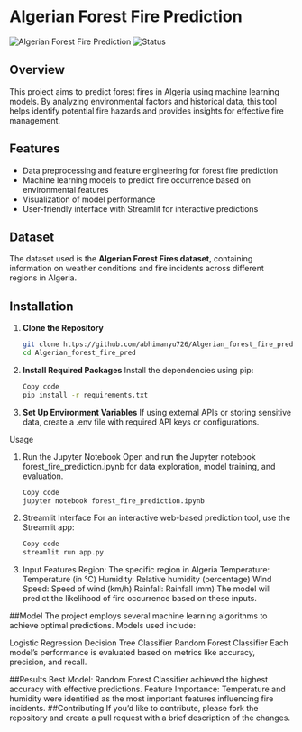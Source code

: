 # Algerian Forest Fire Prediction

![Algerian Forest Fire Prediction](https://img.shields.io/badge/Python-3.x-blue.svg)
![Status](https://img.shields.io/badge/Status-Active-green.svg)

## Overview

This project aims to predict forest fires in Algeria using machine learning models. By analyzing environmental factors and historical data, this tool helps identify potential fire hazards and provides insights for effective fire management.

## Features

- Data preprocessing and feature engineering for forest fire prediction
- Machine learning models to predict fire occurrence based on environmental features
- Visualization of model performance
- User-friendly interface with Streamlit for interactive predictions

## Dataset

The dataset used is the **Algerian Forest Fires dataset**, containing information on weather conditions and fire incidents across different regions in Algeria.

## Installation

1. **Clone the Repository**

   ```bash
   git clone https://github.com/abhimanyu726/Algerian_forest_fire_pred.git
   cd Algerian_forest_fire_pred
2. **Install Required Packages**
   Install the dependencies using pip:

   ```bash
   Copy code
   pip install -r requirements.txt

3. **Set Up Environment Variables**
If using external APIs or storing sensitive data, create a .env file with required API keys or configurations.

Usage
1. Run the Jupyter Notebook
Open and run the Jupyter notebook forest_fire_prediction.ipynb for data exploration, model training, and evaluation.

   ```bash
   Copy code
   jupyter notebook forest_fire_prediction.ipynb
2. Streamlit Interface
For an interactive web-based prediction tool, use the Streamlit app:

   ```bash
   Copy code
   streamlit run app.py
3. Input Features
Region: The specific region in Algeria
Temperature: Temperature (in °C)
Humidity: Relative humidity (percentage)
Wind Speed: Speed of wind (km/h)
Rainfall: Rainfall (mm)
The model will predict the likelihood of fire occurrence based on these inputs.

##Model
The project employs several machine learning algorithms to achieve optimal predictions. Models used include:

Logistic Regression
Decision Tree Classifier
Random Forest Classifier
Each model’s performance is evaluated based on metrics like accuracy, precision, and recall.

##Results
Best Model: Random Forest Classifier achieved the highest accuracy with effective predictions.
Feature Importance: Temperature and humidity were identified as the most important features influencing fire incidents.
##Contributing
If you’d like to contribute, please fork the repository and create a pull request with a brief description of the changes.
